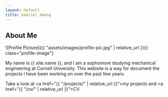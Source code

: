 ```yaml
---
layout: default
title: Gabriel Hwang
---
```


## About Me


![Profile Picture]({{ "assets/images/profile-pic.jpg" | relative_url }}){: class="profile-image"}

 
My name is {{ site.name }}, and I am a sophomore studying mechanical engineering at Cornell University. This website is a way for document the projects I have been working on over the past few years.

Take a look at <a href="{{ "/projects/" | relative_url }}">my projects</a> and <a href="{{ "/cv/" | relative_url }}">CV</a>.

